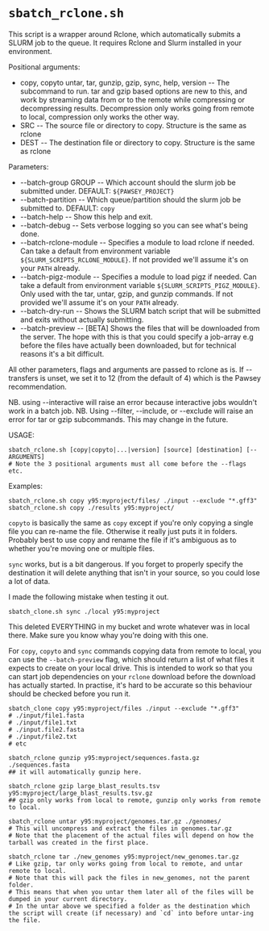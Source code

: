# `sbatch_rclone.sh`

This script is a wrapper around Rclone, which automatically submits a SLURM job to the queue.
It requires Rclone and Slurm installed in your environment.

Positional arguments:

-  copy, copyto untar, tar, gunzip, gzip, sync, help, version -- The subcommand to run.
    tar and gzip based options are new to this, and work by streaming data from or
    to the remote while compressing or decompressing results.
    Decompression only works going from remote to local, compression only works the other way.
- SRC -- The source file or directory to copy. Structure is the same as rclone
- DEST -- The destination file or directory to copy. Structure is the same as rclone

Parameters:

-  --batch-group GROUP -- Which account should the slurm job be submitted under. DEFAULT: `${PAWSEY_PROJECT}`
-  --batch-partition -- Which queue/partition should the slurm job be submitted to. DEFAULT: `copy`
-  --batch-help -- Show this help and exit.
-  --batch-debug -- Sets verbose logging so you can see what's being done.
-  --batch-rclone-module -- Specifies a module to load rclone if needed. Can take a default from environment variable `${SLURM_SCRIPTS_RCLONE_MODULE}`. If not provided we'll assume it's on your `PATH` already.
-  --batch-pigz-module -- Specifies a module to load pigz if needed. Can take a default from environment variable `${SLURM_SCRIPTS_PIGZ_MODULE}`. Only used with the tar, untar, gzip, and gunzip commands. If not provided we'll assume it's on your `PATH` already.
-  --batch-dry-run -- Shows the SLURM batch script that will be submitted and exits without actually submitting.
-  --batch-preview -- [BETA] Shows the files that will be downloaded from the server. The hope with this is that you could specify a job-array e.g before the files have actually been downloaded, but for technical reasons it's a bit difficult.

All other parameters, flags and arguments are passed to rclone as is.
If --transfers is unset, we set it to 12 (from the default of 4) which is the Pawsey recommendation.

NB. using --interactive will raise an error because interactive jobs wouldn't work in a batch job.
NB. Using --filter, --include, or --exclude will raise an error for tar or gzip subcommands.
    This may change in the future.


USAGE:

```
sbatch_rclone.sh [copy|copyto|...|version] [source] [destination] [-- ARGUMENTS]
# Note the 3 positional arguments must all come before the --flags etc.
```

Examples:

```
sbatch_rclone.sh copy y95:myproject/files/ ./input --exclude "*.gff3"
sbatch_rclone.sh copy ./results y95:myproject/
```

`copyto` is basically the same as `copy` except if you're only copying a single file you can re-name the file.
Otherwise it really just puts it in folders. Probably best to use copy and rename the file if it's ambiguous as to whether you're moving one or multiple files.

`sync` works, but is a bit dangerous.
If you forget to properly specify the destination it will delete anything that isn't in your source, so you could lose a lot of data.

I made the following mistake when testing it out.

```
sbatch_clone.sh sync ./local y95:myproject
```

This deleted EVERYTHING in my bucket and wrote whatever was in local there.
Make sure you know whay you're doing with this one.


For `copy`, `copyto` and `sync` commands copying data from remote to local, you can use the `--batch-preview` flag, which should return a list of what files it expects to create on your local drive.
This is intended to work so that you can start job dependencies on your `rclone` download before the download has actually started.
In practise, it's hard to be accurate so this behaviour should be checked before you run it.

```
sbatch_clone copy y95:myproject/files ./input --exclude "*.gff3"
# ./input/file1.fasta
# ./input/file1.txt
# ./input.file2.fasta
# ./input/file2.txt
# etc
```


```
sbatch_rclone gunzip y95:myproject/sequences.fasta.gz ./sequences.fasta
## it will automatically gunzip here.

sbatch_rclone gzip large_blast_results.tsv y95:myproject/large_blast_results.tsv.gz
## gzip only works from local to remote, gunzip only works from remote to local.
```


```
sbatch_rclone untar y95:myproject/genomes.tar.gz ./genomes/
# This will uncompress and extract the files in genomes.tar.gz
# Note that the placement of the actual files will depend on how the tarball was created in the first place.

sbatch_rclone tar ./new_genomes y95:myproject/new_genomes.tar.gz
# Like gzip, tar only works going from local to remote, and untar remote to local.
# Note that this will pack the files in new_genomes, not the parent folder.
# This means that when you untar them later all of the files will be dumped in your current directory.
# In the untar above we specified a folder as the destination which the script will create (if necessary) and `cd` into before untar-ing the file.
```
